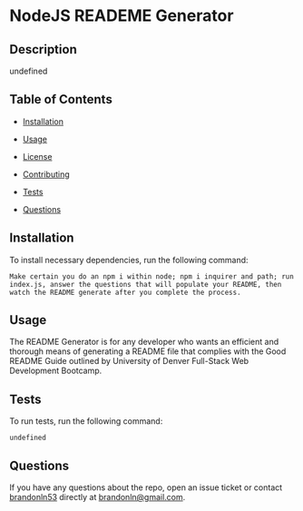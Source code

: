 
# NodeJS READEME Generator


## Description

undefined

## Table of Contents

* [Installation](#installation)

* [Usage](#usage)

* [License](#license)

* [Contributing](#contributing)

* [Tests](#tests)

* [Questions](#questions)

## Installation

To install necessary dependencies, run the following command:

```
Make certain you do an npm i within node; npm i inquirer and path; run index.js, answer the questions that will populate your README, then watch the README generate after you complete the process.
```

## Usage

The README Generator is for any developer who wants an efficient and thorough means of generating a README file that complies with the Good README Guide outlined by University of Denver Full-Stack Web Development Bootcamp.



## Tests

To run tests, run the following command:

```
undefined
```

## Questions

If you have any questions about the repo, open an issue ticket or contact [brandonln53](undefined) directly at brandonln@gmail.com.

